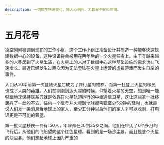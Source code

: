 ```yaml
---
description: 一切都在快速变化，独人心例外，尤其是不安和恐惧。
---
```


# 五月花号

凌空刚刚被调到现在的工作小组，这个工作小组正准备设计并制造一种能够快速搭建数据中心的设备。这种设备将会被用在两年后的一个火星任务上。由于有越来越多的人移民到了火星生活，在火星上的人对于数据中心这种基础设施的需求也在飞速增长。最近已经发生过两次因为无法登陆在火星上运营的虚拟游戏而发生自杀的事件。

人们从20年前第一次登陆火星后成为了跨行星的物种，而第一批登上火星的移民也成了人类的英雄。人们在刚刚到达火星的时候，仰望着火星的天空，想到唯一能够跟地球保持联系的就是依靠在火星轨道运行的中继通信卫星，这让这些第一批移民有了一丝的不安。任何一个信号从火星到地球都需要至少5分钟的延时，也就是说人们发一条消息给地球上的家人，至少五分钟以后他们的家人才可以收到，打电话更是不可能的奢望。

第一批火星移民一共有150人，年龄都在30到35岁之间。他们在经历了6个多月的飞行后，从他们的飞船望向这个红色星球，看到的是一场沙尘暴，而且是整个火星的沙尘暴。他们想起地球上因为严重的
